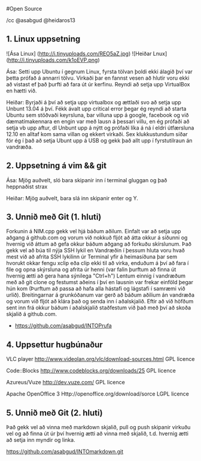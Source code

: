 #Open Source

/cc @asabgud @heidaros13


## 1. Linux uppsetning

![Ása Linux] (http://i.tinyuploads.com/REO5aZ.jpg)
![Heiðar Lnux] (http://i.tinyuploads.com/k1oEVP.png)

Ása: Setti upp Ubuntu í gegnum Linux, fyrsta tölvan þoldi ekki álagið því var þetta prófað á annarri tölvu. Virkaði þar en fannst vesen að hlutir voru ekki að vistast ef það þurfti að fara út úr kerfinu. Reyndi að setja upp VirtualBox en hætti við.

Heiðar: Byrjaði á því að setja upp virtualbox og ættlaði svo að setja upp Unbunt 13.04 á því. Fékk ávalt upp critical error þegar ég reyndi að starta Ubuntu sem stöðvaði keyrsluna, bar villuna upp á google, facebook og við dæmatímakennara en engin var með lausn á þessari villu, en ég prófaði að setja vb upp aftur, dl Unbunt upp á nýtt og prófaði líka á ná í eldri útfærsluna 12.10 en alltaf kom sama villan og ekkert virkaði. Sex klukkustundum síðar fór ég í það að setja Ubunt upp á USB og gekk það allt upp í fyrstutilraun án vandræða.

## 2. Uppsetning á vim && git

Ása: Mjög auðvelt, sló bara skipanir inn í terminal gluggan og það heppnaðist strax 

Heiðar: Mjög auðvelt, bara slá inn skipanir enter og Y.

## 3. Unnið með Git (1. hluti)

Forkunin á NIM.cpp gekk vel hjá báðum aðilum. Einfalt var að setja upp aðgang á github.com og vorum við nokkuð fljót að átta okkur á síðunni og hvernig við áttum að gefa okkur báðum aðgang að forkuðu skírslunum.
Það gekk vel að búa til nýja SSH lykil en Vandræðin í þessum hluta voru hvað mest við að afrita SSH lykilinn úr Terminal yfir á heimasíðuna þar sem hvorukt okkar fengu xclip eða clip ekki til að virka, enduðum á því að fara í file og opna skýrsluna og afrita úr henni (var falin þurftum að finna út hvernig ætti að gera hana sýnilega "Ctrl+h")
Lentum einnig í vandræðum með að git clone og festumst aðeins í því en lausnin var frekar einföld þegar hún kom (Þurftum að passa að hafa alla hástafi og lágstafi í samræmi við urlið). Breitingarnar á grunkóðanum var gerð að báðum aðilium án vandræða og vorum við fljót að klára það og senda inn í aðalskjalið.
Eftir að við höfðum sent inn frá okkur báðum í aðalskjalið staðfestum við það með því að skoða skjalið á github.com.


* https://github.com/asabgud/INTOPrufa

## 4. Uppsettur hugbúnaður

VLC player
http://www.videolan.org/vlc/download-sources.html 
GPL licence

Code::Blocks 
http://www.codeblocks.org/downloads/25 
GPL licence

Azureus/Vuze
http://dev.vuze.com/
GPL licence

Apache OpenOffice 3
Http://openoffice.org/download/sorce
LGPL licence

## 5. Unnið með Git (2. hluti)

Það gekk vel að vinna með markdown skjalið, pull og push skipanir virkuðu vel og að finna út úr því hvernig ætti að vinna með skjalið, t.d. hvernig ætti að setja inn myndir og linka.  

https://github.com/asabgud/INTOmarkdown.git
